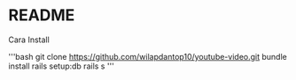# README

Cara Install

'''bash
git clone https://github.com/wilapdantop10/youtube-video.git
bundle install
rails setup:db
rails s
'''



